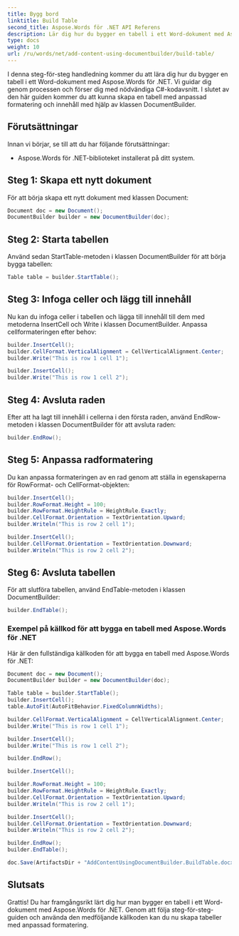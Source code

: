```yaml
---
title: Bygg bord
linktitle: Build Table
second_title: Aspose.Words för .NET API Referens
description: Lär dig hur du bygger en tabell i ett Word-dokument med Aspose.Words för .NET.
type: docs
weight: 10
url: /ru/words/net/add-content-using-documentbuilder/build-table/
---
```


I denna steg-för-steg handledning kommer du att lära dig hur du bygger en tabell i ett Word-dokument med Aspose.Words för .NET. Vi guidar dig genom processen och förser dig med nödvändiga C#-kodavsnitt. I slutet av den här guiden kommer du att kunna skapa en tabell med anpassad formatering och innehåll med hjälp av klassen DocumentBuilder.

## Förutsättningar
Innan vi börjar, se till att du har följande förutsättningar:
- Aspose.Words för .NET-biblioteket installerat på ditt system.

## Steg 1: Skapa ett nytt dokument
För att börja skapa ett nytt dokument med klassen Document:

```csharp
Document doc = new Document();
DocumentBuilder builder = new DocumentBuilder(doc);
```

## Steg 2: Starta tabellen
Använd sedan StartTable-metoden i klassen DocumentBuilder för att börja bygga tabellen:

```csharp
Table table = builder.StartTable();
```

## Steg 3: Infoga celler och lägg till innehåll
Nu kan du infoga celler i tabellen och lägga till innehåll till dem med metoderna InsertCell och Write i klassen DocumentBuilder. Anpassa cellformateringen efter behov:

```csharp
builder.InsertCell();
builder.CellFormat.VerticalAlignment = CellVerticalAlignment.Center;
builder.Write("This is row 1 cell 1");

builder.InsertCell();
builder.Write("This is row 1 cell 2");
```

## Steg 4: Avsluta raden
Efter att ha lagt till innehåll i cellerna i den första raden, använd EndRow-metoden i klassen DocumentBuilder för att avsluta raden:

```csharp
builder.EndRow();
```

## Steg 5: Anpassa radformatering
Du kan anpassa formateringen av en rad genom att ställa in egenskaperna för RowFormat- och CellFormat-objekten:

```csharp
builder.InsertCell();
builder.RowFormat.Height = 100;
builder.RowFormat.HeightRule = HeightRule.Exactly;
builder.CellFormat.Orientation = TextOrientation.Upward;
builder.Writeln("This is row 2 cell 1");

builder.InsertCell();
builder.CellFormat.Orientation = TextOrientation.Downward;
builder.Writeln("This is row 2 cell 2");
```

## Steg 6: Avsluta tabellen
För att slutföra tabellen, använd EndTable-metoden i klassen DocumentBuilder:

```csharp
builder.EndTable();
```

### Exempel på källkod för att bygga en tabell med Aspose.Words för .NET
Här är den fullständiga källkoden för att bygga en tabell med Aspose.Words för .NET:

```csharp
Document doc = new Document();
DocumentBuilder builder = new DocumentBuilder(doc);

Table table = builder.StartTable();
builder.InsertCell();
table.AutoFit(AutoFitBehavior.FixedColumnWidths);

builder.CellFormat.VerticalAlignment = CellVerticalAlignment.Center;
builder.Write("This is row 1 cell 1");

builder.InsertCell();
builder.Write("This is row 1 cell 2");

builder.EndRow();

builder.InsertCell();

builder.RowFormat.Height = 100;
builder.RowFormat.HeightRule = HeightRule.Exactly;
builder.CellFormat.Orientation = TextOrientation.Upward;
builder.Writeln("This is row 2 cell 1");

builder.InsertCell();
builder.CellFormat.Orientation = TextOrientation.Downward;
builder.Writeln("This is row 2 cell 2");

builder.EndRow();
builder.EndTable();

doc.Save(ArtifactsDir + "AddContentUsingDocumentBuilder.BuildTable.docx");
```

## Slutsats
Grattis! Du har framgångsrikt lärt dig hur man bygger en tabell i ett Word-dokument med Aspose.Words för .NET. Genom att följa steg-för-steg-guiden och använda den medföljande källkoden kan du nu skapa tabeller med anpassad formatering.